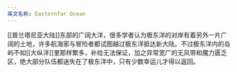 ```yaml
---
英文名称: Easternfar Ocean
---
```

[[普兰塔尼亚大陆]]东部的广阔大洋，很多学者认为极东洋的对岸有着另外一片广阔的土地，许多航海家与冒险者都试图越过极东洋抵达新大陆。不过极东洋内的岛屿不如[[大纵洋]]里那样繁多，补给无法保证，加之异常宽广的无风带和魔力匮乏区，绝大部分队伍都迷失在了极东洋中，只有少数幸运儿才得以返回。